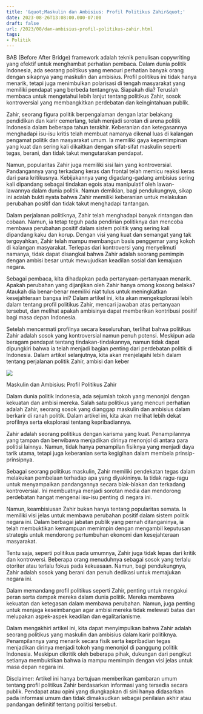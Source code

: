 ```yaml
---
title: '&quot;Maskulin dan Ambisius: Profil Politikus Zahir&quot;'
date: 2023-08-26T13:08:00.000-07:00
draft: false
url: /2023/08/dan-ambisius-profil-politikus-zahir.html
tags: 
- Politik
---
```


  

BAB (Before After Bridge) framework adalah teknik penulisan copywriting yang efektif untuk menghambat perhatian pembaca. Dalam dunia politik Indonesia, ada seorang politikus yang mencuri perhatian banyak orang dengan sikapnya yang maskulin dan ambisius. Profil politikus ini tidak hanya menarik, tetapi juga menimbulkan polarisasi di tengah masyarakat yang memiliki pendapat yang berbeda tentangnya. Siapakah dia? Teruslah membaca untuk mengetahui lebih lanjut tentang politikus Zahir, sosok kontroversial yang membangkitkan perdebatan dan keingintahuan publik.

  

Zahir, seorang figura politik berpengalaman dengan latar belakang pendidikan dan karir cemerlang, telah menjadi sorotan di arena politik Indonesia dalam beberapa tahun terakhir. Keberanian dan ketegasannya menghadapi isu-isu kritis telah membuat namanya dikenal luas di kalangan pengamat politik dan masyarakat umum. Ia memiliki gaya kepemimpinan yang kuat dan sering kali dikaitkan dengan sifat-sifat maskulin seperti tegas, berani, dan tidak takut mengutarakan pendapat.

  

Namun, popularitas Zahir juga memiliki sisi lain yang kontroversial. Pandangannya yang terkadang keras dan frontal telah memicu reaksi keras dari para kritikusnya. Kebijakannya yang digadang-gadang ambisius sering kali dipandang sebagai tindakan egois atau manipulatif oleh lawan-lawannya dalam dunia politik. Namun demikian, bagi pendukungnya, sikap ini adalah bukti nyata bahwa Zahir memiliki keberanian untuk melakukan perubahan positif dan tidak takut menghadapi tantangan.

  

Dalam perjalanan politiknya, Zahir telah menghadapi banyak rintangan dan cobaan. Namun, ia tetap teguh pada pendirian politiknya dan mencoba membawa perubahan positif dalam sistem politik yang sering kali dipandang kaku dan korup. Dengan visi yang kuat dan semangat yang tak tergoyahkan, Zahir telah mampu membangun basis penggemar yang kokoh di kalangan masyarakat. Terlepas dari kontroversi yang menyelimuti namanya, tidak dapat disangkal bahwa Zahir adalah seorang pemimpin dengan ambisi besar untuk mewujudkan keadilan sosial dan kemajuan negara.

  

Sebagai pembaca, kita dihadapkan pada pertanyaan-pertanyaan menarik. Apakah perubahan yang dijanjikan oleh Zahir hanya omong kosong belaka? Ataukah dia benar-benar memiliki niat tulus untuk meningkatkan kesejahteraan bangsa ini? Dalam artikel ini, kita akan mengeksplorasi lebih dalam tentang profil politikus Zahir, mencari jawaban atas pertanyaan tersebut, dan melihat apakah ambisinya dapat memberikan kontribusi positif bagi masa depan Indonesia.

  

Setelah mencermati profilnya secara keseluruhan, terlihat bahwa politikus Zahir adalah sosok yang kontroversial namun penuh potensi. Meskipun ada beragam pendapat tentang tindakan-tindakannya, namun tidak dapat dipungkiri bahwa ia telah menjadi bagian penting dari perdebatan politik di Indonesia. Dalam artikel selanjutnya, kita akan menjelajahi lebih dalam tentang perjalanan politik Zahir, ambisi dan keber

  

![](https://miro.medium.com/max/8000/1*tdnKQ_jEnf0C_olS4pX4KA.jpeg)

  

Maskulin dan Ambisius: Profil Politikus Zahir

  

Dalam dunia politik Indonesia, ada sejumlah tokoh yang menonjol dengan kekuatan dan ambisi mereka. Salah satu politikus yang mencuri perhatian adalah Zahir, seorang sosok yang dianggap maskulin dan ambisius dalam berkarir di ranah politik. Dalam artikel ini, kita akan melihat lebih dekat profilnya serta eksplorasi tentang kepribadiannya.

  

Zahir adalah seorang politikus dengan karisma yang kuat. Penampilannya yang tampan dan berwibawa menjadikan dirinya menonjol di antara para politisi lainnya. Namun, tidak hanya penampilan fisiknya yang menjadi daya tarik utama, tetapi juga keberanian serta kegigihan dalam membela prinsip-prinsipnya.

  

Sebagai seorang politikus maskulin, Zahir memiliki pendekatan tegas dalam melakukan pembelaan terhadap apa yang diyakininya. Ia tidak ragu-ragu untuk menyampaikan pandangannya secara blak-blakan dan terkadang kontroversial. Ini membuatnya menjadi sorotan media dan mendorong perdebatan hangat mengenai isu-isu penting di negara ini.

  

Namun, keambisiusan Zahir bukan hanya tentang popularitas semata. Ia memiliki visi jelas untuk membawa perubahan positif dalam sistem politik negara ini. Dalam berbagai jabatan publik yang pernah ditanganinya, ia telah membuktikan kemampuan memimpin dengan mengambil keputusan strategis untuk mendorong pertumbuhan ekonomi dan kesejahteraan masyarakat.

  

Tentu saja, seperti politikus pada umumnya, Zahir juga tidak lepas dari kritik dan kontroversi. Beberapa orang menuduhnya sebagai sosok yang terlalu otoriter atau terlalu fokus pada kekuasaan. Namun, bagi pendukungnya, Zahir adalah sosok yang berani dan penuh dedikasi untuk memajukan negara ini.

  

Dalam memandang profil politikus seperti Zahir, penting untuk mengakui peran serta dampak mereka dalam dunia politik. Mereka membawa kekuatan dan ketegasan dalam membawa perubahan. Namun, juga penting untuk menjaga keseimbangan agar ambisi mereka tidak melewati batas dan melupakan aspek-aspek keadilan dan egalitarianisme.

  

Dalam mengakhiri artikel ini, kita dapat menyimpulkan bahwa Zahir adalah seorang politikus yang maskulin dan ambisius dalam karir politiknya. Penampilannya yang menarik secara fisik serta kepribadian tegas menjadikan dirinya menjadi tokoh yang menonjol di panggung politik Indonesia. Meskipun dikritik oleh beberapa pihak, dukungan dari pengikut setianya membuktikan bahwa ia mampu memimpin dengan visi jelas untuk masa depan negara ini.

  

Disclaimer: Artikel ini hanya bertujuan memberikan gambaran umum tentang profil politikus Zahir berdasarkan informasi yang tersedia secara publik. Pendapat atau opini yang diungkapkan di sini hanya didasarkan pada informasi umum dan tidak dimaksudkan sebagai penilaian akhir atau pandangan definitif tentang politisi tersebut.